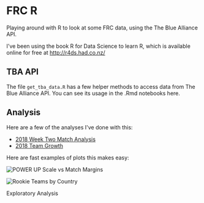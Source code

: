 # FRC R
Playing around with R to look at some FRC data, using the The Blue Alliance API.

I've been using the book R for Data Science to learn R, which is available online for free at http://r4ds.had.co.nz/

## TBA API

The file `get_tba_data.R` has a few helper methods to access data from The Blue Alliance API. You can see its usage in the .Rmd notebooks here.

## Analysis

Here are a few of the analyses I've done with this:
* [2018 Week Two Match Analysis](https://github.com/gregmarra/frc-r/blob/master/2018_tba_w2_blog_post.md)
* [2018 Team Growth](https://github.com/gregmarra/frc-r/blob/master/2018_teams.md)

Here are fast examples of plots this makes easy:

![POWER UP Scale vs Match Margins](https://github.com/gregmarra/frc-r/blob/master/2018_tba_w2_blog_post_files/figure-markdown_github/scale_margin_match_margin_comparison-1.png "POWER UP Scale vs Match Margins")

![Rookie Teams by Country](https://github.com/gregmarra/frc-r/blob/master/rookies_by_country.png "Rookie Teams by Country")

Exploratory Analysis